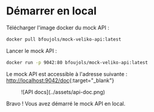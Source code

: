 # Démarrer en local

Télécharger l'image docker du mock API :

```bash
docker pull bfoujols/mock-veliko-api:latest
```

Lancer le mock API :

```bash
docker run -p 9042:80 bfoujols/mock-veliko-api:latest
```

Le mock API est accessible à l'adresse suivante : [http://localhost:9042/doc](http://localhost:9042/doc){:target="_blank"}

<figure markdown="span">
  ![API docs](../assets/api-doc.png)
</figure>

Bravo ! Vous avez démarré le mock API en local.